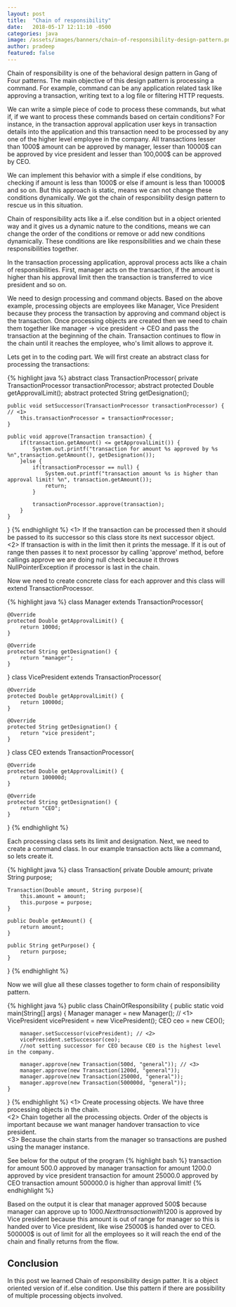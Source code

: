```yaml
---
layout: post
title:  "Chain of responsibility"
date:   2018-05-17 12:11:10 -0500
categories: java
image: /assets/images/banners/chain-of-responsibility-design-pattern.png
author: pradeep
featured: false
---
```


Chain of responsibility is one of the behavioral design pattern in Gang of Four patterns. The main objective of this design pattern is processing a command. For example, command can be any application related task like approving a transaction, writing text to a log file or filtering HTTP requests. 

We can write a simple piece of code to process these commands, but what if, if we want to process these commands based on certain conditions? For instance, in the transaction approval application user keys in transaction details into the application and this transaction need to be processed by any one of the higher level employee in the company. All transactions lesser than 1000$ amount can be approved by manager, lesser than 10000$ can be approved by vice president and lesser than 100,000$ can be approved by CEO.

We can implement this behavior with a simple if else conditions, by checking if amount is less than 1000$ or else if amount is less than 10000$ and so on. But this approach is static, means we can not change these conditions dynamically. We got the chain of responsibility design pattern to rescue us in this situation.

Chain of responsibility acts like a if..else condition but in a object oriented way and it gives us a dynamic nature to the conditions, means we can change the order of the conditions or remove or add new conditions dynamically. These conditions are like responsibilities and we chain these responsibilities together.

In the transaction processing application, approval process acts like a chain of responsibilities. First, manager acts on the transaction, if the amount is higher than his approval limit then the transaction is transferred to vice president and so on. 

We need to design processing and command objects. Based on the above example, processing objects are employees like Manager, Vice President because they process the transaction by approving and command object is the transaction. Once processing objects are created then we need to chain them together like manager -> vice president -> CEO and pass the transaction at the beginning of the chain. Transaction continues to flow in the chain until it reaches the employee, who's limit allows to approve it.

Lets get in to the coding part. We will first create an abstract class for processing the transactions: 

{% highlight java %}
abstract class TransactionProcessor{
    private TransactionProcessor transactionProcessor;
    abstract protected Double getApprovalLimit();
    abstract protected String getDesignation();

    public void setSuccessor(TransactionProcessor transactionProcessor) { // <1>
        this.transactionProcessor = transactionProcessor;
    }

    public void approve(Transaction transaction) {
        if(transaction.getAmount() <= getApprovalLimit()) {
            System.out.printf("transaction for amount %s approved by %s %n",transaction.getAmount(), getDesignation());
        }else {
            if(transactionProcessor == null) {
                System.out.printf("transaction amount %s is higher than approval limit! %n", transaction.getAmount());
                return;
            }

            transactionProcessor.approve(transaction);
        }
    }
}
{% endhighlight %}
<1> If the transaction can be processed then it should be passed to its successor so this class store its next successor object.  
<2> If transaction is with in the limit then it prints the message. If it is out of range then passes it to next processor by calling 'approve' method, before callings approve we are doing null check because it throws NullPointerException if processor is last in the chain.

Now we need to create concrete class for each approver and this class will extend TransactionProcessor.

{% highlight java %}
class Manager extends TransactionProcessor{

    @Override
    protected Double getApprovalLimit() {
        return 1000d;
    }

    @Override
    protected String getDesignation() {
        return "manager";
    }
}
class VicePresident extends TransactionProcessor{

    @Override
    protected Double getApprovalLimit() {
        return 10000d;
    }

    @Override
    protected String getDesignation() {
        return "vice president";
    }
}
class CEO extends TransactionProcessor{

    @Override
    protected Double getApprovalLimit() {
        return 100000d;
    }

    @Override
    protected String getDesignation() {
        return "CEO";
    }
}
{% endhighlight %}

Each processing class sets its limit and designation. Next, we need to create a command class. In our example transaction acts like a command, so lets create it.

{% highlight java %}
class Transaction{
    private Double amount;
    private String purpose;

    Transaction(Double amount, String purpose){
        this.amount = amount;
        this.purpose = purpose;
    }

    public Double getAmount() {
        return amount;
    }

    public String getPurpose() {
        return purpose;
    }
}
{% endhighlight %}

Now we will glue all these classes together to form chain of responsibility pattern. 

{% highlight java %}
public class ChainOfResponsibility {
    public static void main(String[] args) {
        Manager manager = new Manager(); // <1>
        VicePresident vicePresident = new VicePresident();
        CEO ceo = new CEO();

        manager.setSuccessor(vicePresident); // <2>
        vicePresident.setSuccessor(ceo);
        //not setting successor for CEO because CEO is the highest level in the company.

        manager.approve(new Transaction(500d, "general")); // <3>
        manager.approve(new Transaction(1200d, "general"));
        manager.approve(new Transaction(25000d, "general"));
        manager.approve(new Transaction(500000d, "general"));
    }
}
{% endhighlight %}
<1> Create processing objects. We have three processing objects in the chain.  
<2> Chain together all the processing objects. Order of the objects is important because we want manager handover transaction to vice president.  
<3> Because the chain starts from the manager so transactions are pushed using the manager instance.

See below for the output of the program
{% highlight bash %}
transaction for amount 500.0 approved by manager 
transaction for amount 1200.0 approved by vice president 
transaction for amount 25000.0 approved by CEO 
transaction amount 500000.0 is higher than approval limit! 
{% endhighlight %}

Based on the output it is clear that manager approved 500$ because manager can approve up to 1000$. Next transaction with 1200$ is approved by Vice president because this amount is out of range for manager so this is handed over to Vice president, like wise 25000$ is handed over to CEO. 500000$ is out of limit for all the employees so it will reach the end of the chain and finally returns from the flow.

## Conclusion
In this post we learned Chain of responsibility design patter. It is a object oriented version of if..else condition. Use this pattern if there are possibility of multiple processing objects involved. 